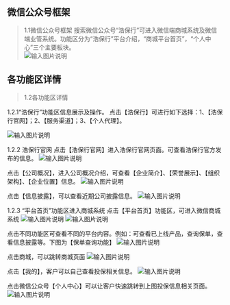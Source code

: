 
## 微信公众号框架

> 1.1微信公众号框架
搜索微信公众号“浩保行”可进入微信端商城系统及微信端业管系统。功能区分为“浩保行”平台介绍，“商城平台首页”，“个人中心”三个主要板块。<br>
![输入图片说明](https://foruda.gitee.com/images/1699590555824776931/63d493fc_1766278.png "屏幕截图")


## 各功能区详情
> 1.2各功能区详情<br>

1.2.1“浩保行”功能区信息展示及操作。
点击【浩保行】可进行如下选择：1、【浩保行官网】；2、【服务渠道】；3、【个人代理】。

![输入图片说明](https://foruda.gitee.com/images/1699590555824776931/63d493fc_1766278.png "屏幕截图")

1.2.2	浩保行官网
点击【浩保行官网】进入浩保行官网页面。可查看浩保行官方发布的信息。
![输入图片说明](https://foruda.gitee.com/images/1699590555824776931/63d493fc_1766278.png "屏幕截图")

点击【公司概况】，进入公司概况介绍，可查看【企业简介】、【荣誉展示】、【组织架构】、【企业位置】信息。
![输入图片说明](https://foruda.gitee.com/images/1699590555824776931/63d493fc_1766278.png "屏幕截图")

点击【信息披露】，可以查看近期公司披露信息。
![输入图片说明](https://foruda.gitee.com/images/1699590555824776931/63d493fc_1766278.png "屏幕截图")

1.2.3 “平台首页”功能区进入商城系统
点击【平台首页】功能区，可进入微信商城系统
![输入图片说明](https://foruda.gitee.com/images/1699590555824776931/63d493fc_1766278.png "屏幕截图")
![输入图片说明](https://foruda.gitee.com/images/1699590555824776931/63d493fc_1766278.png "屏幕截图")

点击不同功能区可查看不同的平台内容。例如：可查看已上线产品，查询保单，查看信息披露等。下图为【保单查询功能】
![输入图片说明](https://foruda.gitee.com/images/1699590555824776931/63d493fc_1766278.png "屏幕截图")

点击商城，可以跳转商城页面
![输入图片说明](https://foruda.gitee.com/images/1699590555824776931/63d493fc_1766278.png "屏幕截图")

点击【我的】，客户可以自己查看投保相关信息。
![输入图片说明](https://foruda.gitee.com/images/1699590555824776931/63d493fc_1766278.png "屏幕截图")

点击微信公众号【个人中心】可以让客户快速跳转到上图投保信息相关页面。
![输入图片说明](https://foruda.gitee.com/images/1699590555824776931/63d493fc_1766278.png "屏幕截图")




